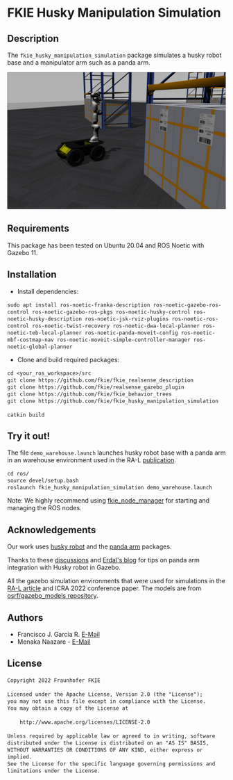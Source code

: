 # FKIE Husky Manipulation Simulation 

## Description

The <code>fkie_husky_manipulation_simulation</code> package simulates a husky robot base and a manipulator arm such as a panda arm.

![example](config/media/husky-panda-warehouse.png)

## Requirements
This package has been tested on Ubuntu 20.04 and ROS Noetic with Gazebo 11.

## Installation
- Install dependencies:

```console
sudo apt install ros-noetic-franka-description ros-noetic-gazebo-ros-control ros-noetic-gazebo-ros-pkgs ros-noetic-husky-control ros-noetic-husky-description ros-noetic-jsk-rviz-plugins ros-noetic-ros-control ros-noetic-twist-recovery ros-noetic-dwa-local-planner ros-noetic-teb-local-planner ros-noetic-panda-moveit-config ros-noetic-mbf-costmap-nav ros-noetic-moveit-simple-controller-manager ros-noetic-global-planner
```

- Clone and build required packages:

```console
cd <your_ros_workspace>/src
git clone https://github.com/fkie/fkie_realsense_description
git clone https://github.com/fkie/realsense_gazebo_plugin
git clone https://github.com/fkie/fkie_behavior_trees
git clone https://github.com/fkie/fkie_husky_manipulation_simulation

catkin build
```
## Try it out!

The file ```demo_warehouse.launch``` launches husky robot base with a panda arm in an warehouse environment used in the RA-L [publication](https://ieeexplore.ieee.org/abstract/document/9695293).

```console
cd ros/
source devel/setup.bash
roslaunch fkie_husky_manipulation_simulation demo_warehouse.launch
```

Note: We highly recommend using [fkie_node_manager](https://github.com/fkie/multimaster_fkie/tree/master/fkie_node_manager) for starting and managing the ROS nodes. 

## Acknowledgements

Our work uses [husky robot](https://github.com/husky/husky) and the [panda arm](https://github.com/frankaemika/franka_ros) packages. 

Thanks to these [discussions](https://github.com/justagist/panda_simulator/discussions/44) and [Erdal's blog](https://erdalpekel.de/?p=55) for tips on panda arm integration with Husky robot in Gazebo.

All the gazebo simulation environments that were used for simulations in the [RA-L article](https://ieeexplore.ieee.org/abstract/document/9695293) and ICRA 2022 conference paper. The models are from [osrf/gazebo_models repository](https://github.com/osrf/gazebo_models).

## Authors

- Francisco J. Garcia R. [E-Mail](francisco.garcia.rosas@fkie.fraunhofer.de)
- Menaka Naazare - [E-Mail](menaka.naazare@fkie.fraunhofer.de)

## License

```
Copyright 2022 Fraunhofer FKIE

Licensed under the Apache License, Version 2.0 (the "License");
you may not use this file except in compliance with the License.
You may obtain a copy of the License at

    http://www.apache.org/licenses/LICENSE-2.0

Unless required by applicable law or agreed to in writing, software
distributed under the License is distributed on an "AS IS" BASIS,
WITHOUT WARRANTIES OR CONDITIONS OF ANY KIND, either express or implied.
See the License for the specific language governing permissions and
limitations under the License.
```
